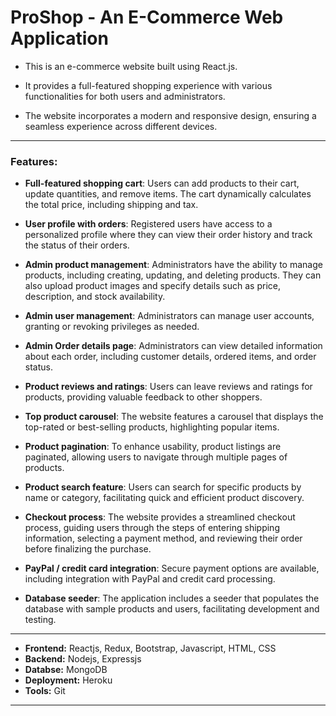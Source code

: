 # ProShop - An E-Commerce Web Application

- This is an e-commerce website built using React.js. 

- It provides a full-featured shopping experience with various functionalities for both users and administrators.

- The website incorporates a modern and responsive design, ensuring a seamless experience across different devices.

---

### Features:

- **Full-featured shopping cart**: Users can add products to their cart, update quantities, and remove items. The cart dynamically calculates the total price, including shipping and tax.

- **User profile with orders**: Registered users have access to a personalized profile where they can view their order history and track the status of their orders.

- **Admin product management**: Administrators have the ability to manage products, including creating, updating, and deleting products. They can also upload product images and specify details such as price, description, and stock availability.
- **Admin user management**: Administrators can manage user accounts, granting or revoking privileges as needed.
- **Admin Order details page**: Administrators can view detailed information about each order, including customer details, ordered items, and order status.
- **Product reviews and ratings**: Users can leave reviews and ratings for products, providing valuable feedback to other shoppers.
- **Top product carousel**: The website features a carousel that displays the top-rated or best-selling products, highlighting popular items.
- **Product pagination**: To enhance usability, product listings are paginated, allowing users to navigate through multiple pages of products.
- **Product search feature**: Users can search for specific products by name or category, facilitating quick and efficient product discovery.
- **Checkout process**: The website provides a streamlined checkout process, guiding users through the steps of entering shipping information, selecting a payment method, and reviewing their order before finalizing the purchase.
- **PayPal / credit card integration**: Secure payment options are available, including integration with PayPal and credit card processing.
- **Database seeder**: The application includes a seeder that populates the database with sample products and users, facilitating development and testing.

---

- **Frontend:** Reactjs, Redux, Bootstrap, Javascript, HTML, CSS
- **Backend:** Nodejs, Expressjs
- **Databse:** MongoDB
- **Deployment:** Heroku
- **Tools:** Git

---
